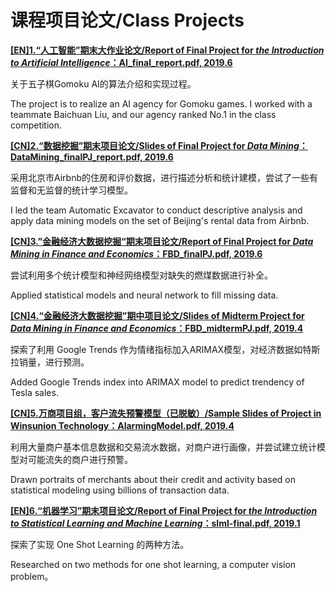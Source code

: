 
# 课程项目论文/Class Projects

[**[EN]1.“人工智能”期末大作业论文/Report of Final Project for *the Introduction to Artificial Intelligence*：AI_final_report.pdf, 2019.6**](https://github.com/troyzhangchu/Projects-/blob/master/AI_final_report.pdf)

<space><space> 关于五子棋Gomoku AI的算法介绍和实现过程。
 
<space><space> The project is to realize an AI agency for Gomoku games. I worked with a teammate Baichuan Liu, and our agency ranked No.1 in the class competition.
 
  
[**[CN]2.“数据挖掘”期末项目论文/Slides of Final Project for *Data Mining*：DataMining_finalPJ_report.pdf, 2019.6**](https://github.com/troyzhangchu/Projects-/blob/master/DataMining_finalPJ_report.pdf)

<space><space> 采用北京市Airbnb的住房和评价数据，进行描述分析和统计建模，尝试了一些有监督和无监督的统计学习模型。
 
<space><space> I led the team Automatic Excavator to conduct descriptive analysis and apply data mining models on the set of Beijing's rental data from Airbnb.


[**[CN]3.”金融经济大数据挖掘“期末项目论文/Report of Final Project for *Data Mining in Finance and Economics*：FBD_finalPJ.pdf, 2019.6**](https://github.com/troyzhangchu/Projects-/blob/master/FBD_finalPJ.pdf)

<space><space> 尝试利用多个统计模型和神经网络模型对缺失的燃煤数据进行补全。
 
<space><space> Applied statistical models and neural network to fill missing data.
 
 
[**[CN]4.“金融经济大数据挖掘”期中项目论文/Slides of Midterm Project for *Data Mining in Finance and Economics*：FBD_midtermPJ.pdf, 2019.4**](https://github.com/troyzhangchu/Projects-/blob/master/FBD_midtermPJ.pdf)

<space><space> 探索了利用 Google Trends 作为情绪指标加入ARIMAX模型，对经济数据如特斯拉销量，进行预测。
 
<space><space> Added Google Trends index into ARIMAX model to predict trendency of Tesla sales.


  
[**[CN]5.万商项目组，客户流失预警模型（已脱敏）/Sample Slides of Project in Winsunion Technology：AlarmingModel.pdf, 2019.4**](https://github.com/troyzhangchu/Projects-/blob/master/AlarmingModel.pdf)

<space><space> 利用大量商户基本信息数据和交易流水数据，对商户进行画像，并尝试建立统计模型对可能流失的商户进行预警。
 
<space><space> Drawn portraits of merchants about their credit and activity based on statistical modeling using billions of transaction data. 
 
  
[**[EN]6.“机器学习”期末项目论文/Report of Final Project for *the Introduction to Statistical Learning and Machine Learning*：slml-final.pdf, 2019.1**](https://github.com/troyzhangchu/Projects-/blob/master/slml-final.pdf)

<space><space> 探索了实现 One Shot Learning 的两种方法。
 
<space><space> Researched on two methods for one shot learning, a computer vision problem。

